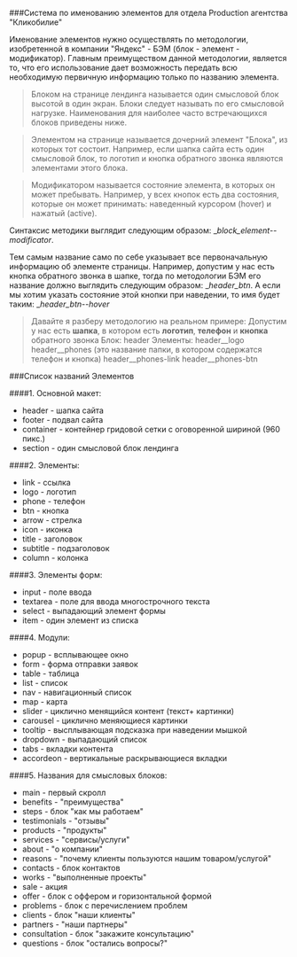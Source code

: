 ###Система по именованию элементов для отдела Production агентства "Кликобилие"

Именование элементов нужно осуществлять по методологии, изобретенной в компании "Яндекс" - БЭМ (блок - элемент - модификатор). Главным преимуществом данной методологии, является то, что его использование дает возможность передать всю необходимую первичную информацию только по названию элемента.

> Блоком на странице лендинга называется один смысловой блок высотой в один экран. Блоки следует называть по его смысловой нагрузке. Наименования для наиболее часто встречающихся блоков приведены ниже.

> Элементом на странице называется дочерний элемент "Блока", из которых тот состоит. Например, если шапка сайта есть один смысловой блок, то логотип и кнопка обратного звонка являются элементами этого блока.

> Модификатором называется состояние элемента, в которых он может пребывать. Например, у всех кнопок есть два состояния, которые он может принимать: наведенный курсором (hover) и нажатый (active).

Синтаксис методики выглядит следующим образом: __block\__element--modificator__. 

Тем самым название само по себе указывает все первоначальную информацию об элементе страницы. Например, допустим у нас есть кнопка обратного звонка в шапке, тогда по методологии БЭМ его название должно выглядить следующим образом: __header\__btn__. А если мы хотим указать состояние этой кнопки при наведении, то имя будет таким: __header\__btn--hover__

> Давайте я разберу методологию на реальном примере:
> Допустим у нас есть **шапка**, в котором есть **логотип**, **телефон** и **кнопка** обратного звонка
> Блок: header
> Элементы:
> header__logo
> header__phones (это название папки, в котором содержатся телефон и кнопка)
> header__phones-link
> header__phones-btn

###Список названий Элементов

####1. Основной макет:
- header - шапка сайта
- footer - подвал сайта
- container - контейнер гридовой сетки с оговоренной шириной (960 пикс.)
- section - один смысловой блок лендинга 

####2. Элементы:
- link - ссылка
- logo - логотип
- phone - телефон
- btn - кнопка
- arrow - стрелка
- icon - иконка
- title - заголовок
- subtitle - подзаголовок
- column - колонка

####3. Элементы форм:
- input - поле ввода
- textarea - поле для ввода многострочного текста
- select - выпадающий элемент формы
- item - один элемент из списка
 
####4. Модули:
- popup - всплывающее окно
- form - форма отправки заявок
- table - таблица
- list - список
- nav - навигационный список 
- map - карта
- slider - циклично менящийся контент (текст+ картинки)
- carousel - циклично меняющиеся картинки
- tooltip - высплывающая подсказка при наведении мышкой
- dropdown - выпадающий список
- tabs - вкладки контента
- accordeon - вертикальные раскрывающиеся вкладки

####5. Названия для смысловых блоков:
- main - первый скролл
- benefits - "преимущества"
- steps - блок "как мы работаем"
- testimonials - "отзывы"
- products - "продукты"
- services - "сервисы/услуги"
- about - "о компании"
- reasons - "почему клиенты пользуются нашим товаром/услугой"
- contacts - блок контактов
- works - "выполненные проекты"
- sale - акция
- offer - блок с оффером и горизонтальной формой
- problems - блок с перечислением проблем
- clients - блок "наши клиенты"
- partners - "наши партнеры"
- consultation - блок "закажите консультацию"
- questions - блок "остались вопросы?"










